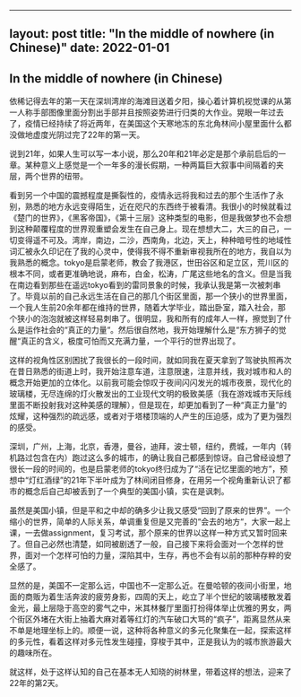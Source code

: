 
---
layout: post
title: "In the middle of nowhere (in Chinese)"
date: 2022-01-01
---



## In the middle of nowhere (in Chinese)

依稀记得去年的第一天在深圳湾岸的海滩目送着夕阳，操心着计算机视觉课的从第一人称手部图像里面分割出手部并且按照姿势进行归类的大作业。晃眼一年过去了，疫情已经持续了将近两年，在美国这个天寒地冻的东北角林间小屋里面什么都没做地虚度光阴过完了22年的第一天。  

说到21年，如果人生可以写一本小说，那么20年和21年必定是那个承前启后的一章。某种意义上感觉是一个一年多的漫长假期，一种两篇巨大叙事中间隔着的夹层，两个世界的纽带。    

看到另一个中国的震撼程度是撕裂性的，疫情永远将我和过去的那个生活作了永别，熟悉的地方永远变得陌生，近在咫尺的东西终于被看清。我很小的时候就看过《楚门的世界》，《黑客帝国》，《第十三层》这种类型的电影，但是我做梦也不会想到这种颠覆程度的世界观重塑会发生在自己身上。现在想想大二，大三的自己，一切变得遥不可及。湾岸，南边，二沙，西南角，北边，天上，种种暗号性的地域性词汇被永久印记在了我的心灵中，使得我不得不重新审视我所在的地方，我自以为我熟悉的概念。tokyo是启蒙老师，教会了我港区，世田谷区和足立区，荒川区的根本不同，或者更准确地说，麻布，白金，松涛，广尾这些地名的含义。但是当我在南边看到那些在遥远tokyo看到的雷同景象的时候，我承认我是第一次被刺串了。毕竟以前的自己永远生活在自己的那几个街区里面，那一个狭小的世界里面，一个我人生前20余年都在维持的世界，随着大学毕业，踏出卧室，踏入社会，那个狭小的泡泡就被这样轻易刺串了。很明显，我和所有的成年人一样，擦觉到了什么是运作社会的“真正的力量“。然后很自然地，我开始理解什么是“东方狮子的觉醒“真正的含义，极度可怕而又充满力量，一个平行的世界出现了。  

这样的视角性区别困扰了我很长的一段时间，就如同我在夏天拿到了驾驶执照再次在昔日熟悉的街道上时，我开始注意车道，注意限速，注意并线，我对城市和人的概念开始更加的立体化。以前我可能会惊叹于夜间闪闪发光的城市夜景，现代化的玻璃楼，无尽连绵的灯火散发出的工业现代文明的极致美感（我在游戏城市天际线里面不断投射我对这种美感的理解），但是现在，却更加看到了一种“真正力量”的炫耀，这种强烈的疏远感，或者对于塔楼顶端的人产生的压迫感，成为了更为强烈的感受。  

深圳，广州，上海，北京，香港，曼谷，迪拜，波士顿，纽约，费城，一年内（转机路过包含在内）跑过这么多的城市，的确让我自己都感到惊讶。自己曾经设想了很长一段的时间的，也是启蒙老师的tokyo终归成为了“活在记忆里面的地方”，预想中“灯红酒绿”的21年下半叶成为了林间闭目修身，在用另一个视角重新认识了都市的概念后自己却被丢到了一个典型的美国小镇，实在是讽刺。  

虽然是美国小镇，但是平和之中却的确多少让我又感受“回到了原来的世界”。一个缩小的世界，简单的人际关系，单调重复但是又完善的“会去的地方“，大家一起上课，一去做assignment，复习考试，那个原来的世界以这样一种方式又暂时回来了。但自己必然也清楚，如同被剧透了一般，自己接下来将会面对一个怎样的世界，面对一个怎样可怕的力量，深陷其中，生存，再也不会有以前的那种存粹的安全感了。  

显然的是，美国不一定那么远，中国也不一定那么近。在曼哈顿的夜间小街里，地面的商贩为着生活奔波的疲劳身影，四周的天上，屹立了半个世纪的玻璃楼散发着金光，最上层隐于高空的雾气之中，米其林餐厅里面打扮得体举止优雅的男女，两个街区外堵在大街上抽着大麻对着等红灯的汽车破口大骂的“疯子”，距离显然从来不单是地理坐标上的。顺便一说，这种将各种意义的多元化聚集在一起，探索这样的多元性，看着这样对多元性发生碰撞，穿梭于其中，正是我认为的城市旅游最大的趣味所在。  

就这样，处于这样认知的自己在基本无人知晓的树林里，带着这样的想法，迎来了22年的第2天。